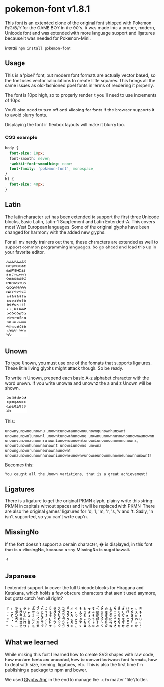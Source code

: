 # pokemon-font v1.8.1
This font is an extended clone of the original font shipped with Pokemon R/G/B/Y for the GAME BOY in the 90's. It was made into a proper, modern, Unicode font and was extended with more language support and ligatures because it was needed for Pokemon-Mini.

*Install* `npm install pokemon-font`

## Usage
This is a 'pixel' font, but modern font formats are actually vector based, so the font uses vector calculations to create little squares. This brings all the same issues as old-fashioned pixel fonts in terms of rendering it properly.

The font is 10px high, so to properly render it you'll need to use increments of 10px

You'll also need to turn off anti-aliasing for fonts if the browser supports it to avoid blurry fonts.

Displaying the font in flexbox layouts will make it blurry too.

### CSS example
```css
body {
  font-size: 10px;
  font-smooth: never;
  -webkit-font-smoothing: none;
  font-family: 'pokemon-font', monospace;
}
h1 {
  font-size: 40px;
}
```

## Latin
The latin character set has been extended to support the first three Unicode blocks, Basic Latin, Latin-1 Supplement and Latin Extended-A. This covers most West European languages. Some of the original glyphs have been changed for harmony with the added new glyphs.

For all my nerdy trainers out there, these characters are extended as well to support common programming languages. So go ahead and load this up in your favorite editor.

![Alt text](/img/Latin.png?raw=true "pokemon-font Latin Glyphs")

## Unown
To type Unown, you must use one of the formats that supports ligatures. These little living glyphs might attack though. So be ready.

To write in Unown, prepend each basic A-z alphabet character with the word unown. If you write unowna and unownz the a and z Unown will be shown.

![Alt text](/img/Unown.png?raw=true "pokemon-font Font Unown Glyphs")
		
This:
```
unownyunownounownu unowncunownaunownuunowngunownhunownt unownaunownlunownl unowntunownhunowne unownuunownnunownounownwunownn unownvunownaunownrunowniunownaunowntunowniunownounownnunowns, unowntunownhunownaunownt unowniunowns unowna unowngunownrunowneunownaunownt unownaunowncunownhunowniunowneunownvunowneunownmunowneunownnunownt!
```

Becomes this:
```
You caught all the Unown variations, that is a great achievement!
```

## Ligatures
There is a ligature to get the original PKMN glyph, plainly write this string: PKMN in capitals without spaces and it will be replaced with PKMN.
There are also the original games' ligatures for 'd, 'l, 'm, 'r, 's, 'v and 't. Sadly, 'n isn't supported, so you can't write cap'n.

## MissingNo
If the font doesn't support a certain character, � is displayed, in this font that is a MissingNo, because a tiny MissingNo is sugoi kawaii.

![Alt text](/img/MissingNo.png?raw=true "pokemon-font Font MissingNo Glyph")

## Japanese
I extended support to cover the full Unicode blocks for Hiragana and Katakana, which holds a few obscure characters that aren't used anymore, but gotta catch 'em all right?

![Alt text](/img/Japanese.png?raw=true "pokemon-font Font Japanese Glyphs")

## What we learned
While making this font I learned how to create SVG shapes with raw code, how modern fonts are encoded, how to convert between font formats, how to deal with size, kerning, ligatures, etc. This is also the first time I'm publishing a package to npm and bower.

We used [Glyphs App](https://glyphsapp.com) in the end to manage the `.ufo` master 'file'/folder.
